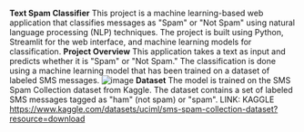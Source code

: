 **Text Spam Classifier**
This project is a machine learning-based web application that classifies messages as "Spam" or "Not Spam" using natural language processing (NLP) techniques. The project is built using Python, Streamlit for the web interface, and machine learning models for classification.
**Project Overview**
This application takes a text as input and predicts whether it is "Spam" or "Not Spam." The classification is done using a machine learning model that has been trained on a dataset of labeled SMS messages.
![image](https://github.com/user-attachments/assets/e18091bf-60e3-4e11-8c68-0e7249f46b87)
**Dataset**
The model is trained on the SMS Spam Collection dataset from Kaggle. The dataset contains a set of labeled SMS messages tagged as "ham" (not spam) or "spam".
LINK: KAGGLE https://www.kaggle.com/datasets/uciml/sms-spam-collection-dataset?resource=download
